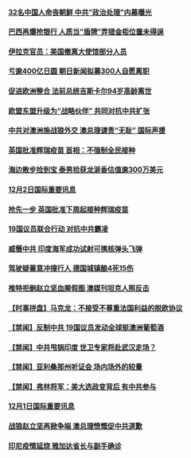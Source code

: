 #### [32名中国人命丧朝鲜 中共“政治处理”内幕曝光](../pages/prog202/a103001251.md?t=12031751) 
#### [巴西再爆抢银行 人质当“盾牌”弄错金柜位置未得逞](../pages/prog202/a103001045.md?t=12031751) 
#### [伊拉克官员：美国撤离大使馆部分人员](../pages/prog202/a103001012.md?t=12031751) 
#### [亏逾400亿日圆 朝日新闻拟募300人自愿离职](../pages/prog202/a103000978.md?t=12031751) 
#### [促进欧洲整合 法前总统吉斯卡尔94岁高龄离世](../pages/prog202/a103000923.md?t=12031751) 
#### [欧盟东盟升级为“战略伙伴” 共同对抗中共扩张](../pages/prog202/a103000833.md?t=12031751) 
#### [中共对澳洲施战狼外交 澳总理谴责“无耻” 国际声援](../pages/prog202/a103000807.md?t=12031751) 
#### [英国批准辉瑞疫苗 首相：不强制全民接种](../pages/prog202/a103000749.md?t=12031751) 
#### [海边散步捡到宝 泰男拾获龙涎香估值逾300万美元](../pages/prog202/a103000479.md?t=12031751) 
#### [12月2日国际重要讯息](../pages/prog202/a103000336.md?t=12031751) 
#### [抢先一步 英国批准下周起接种辉瑞疫苗](../pages/prog202/a103000304.md?t=12031751) 
#### [19国议员联合行动 对抗中共霸凌](../pages/prog202/a103000290.md?t=12031751) 
#### [威慑中共 印度海军成功试射可携核弹头飞弹](../pages/prog202/a102999122.md?t=12031751) 
#### [驾驶疑蓄意冲撞行人 德国城镇酿4死15伤](../pages/prog202/a103000118.md?t=12031751) 
#### [推特拒删赵立坚血腥假图 澳媒刊坦克人照反击](../pages/prog202/a102999828.md?t=12031751) 
#### [【时事拼盘】马克龙：不接受不尊重法国利益的脱欧协议](../pages/prog202/a102999845.md?t=12031751) 
#### [【禁闻】反制中共 19国议员发动全球挺澳洲葡萄酒](../pages/prog202/a102999850.md?t=12031751) 
#### [【禁闻】中共甩锅印度 世卫专家将赴武汉走场？](../pages/prog202/a102999799.md?t=12031751) 
#### [【禁闻】亚利桑那州听证会 场内场外的较量](../pages/prog202/a102999785.md?t=12031751) 
#### [【禁闻】弗林将军：美大选政变背后 有中共参与](../pages/prog202/a102999783.md?t=12031751) 
#### [12月1日国际重要讯息](../pages/prog202/a102999465.md?t=12031751) 
#### [战狼赵立坚再掀争端 澳总理愤慨促中共道歉](../pages/prog202/a102999456.md?t=12031751) 
#### [印尼疫情延烧 雅加达省长与副手确诊](../pages/prog202/a102999265.md?t=12031751) 
